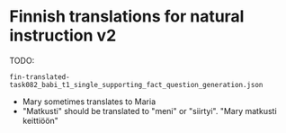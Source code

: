 # Finnish translations for natural instruction v2

TODO: 

`fin-translated-task082_babi_t1_single_supporting_fact_question_generation.json`
* Mary sometimes translates to Maria
* "Matkusti" should be translated to "meni" or "siirtyi". "Mary matkusti keittiöön"